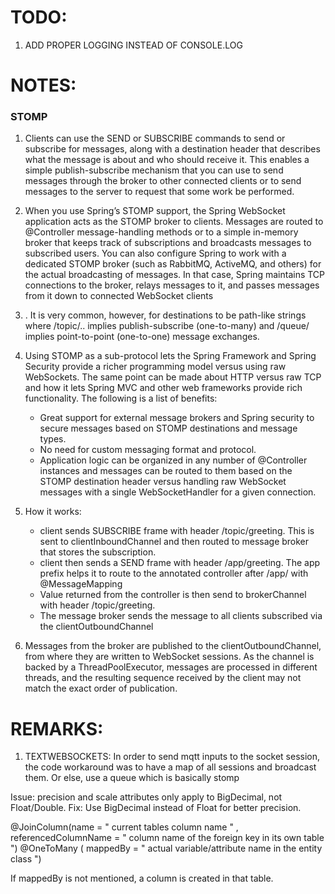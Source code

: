 # TODO:
1. ADD PROPER LOGGING INSTEAD OF CONSOLE.LOG



# NOTES:

### STOMP
1. Clients can use the SEND or SUBSCRIBE commands to send or subscribe for messages, along with a destination header that describes what the message is about and who should receive it. This enables a simple publish-subscribe mechanism that you can use to send messages through the broker to other connected clients or to send messages to the server to request that some work be performed.
2. When you use Spring’s STOMP support, the Spring WebSocket application acts as the STOMP broker to clients. Messages are routed to @Controller message-handling methods or to a simple in-memory broker that keeps track of subscriptions and broadcasts messages to subscribed users. You can also configure Spring to work with a dedicated STOMP broker (such as RabbitMQ, ActiveMQ, and others) for the actual broadcasting of messages. In that case, Spring maintains TCP connections to the broker, relays messages to it, and passes messages from it down to connected WebSocket clients
3. . It is very common, however, for destinations to be path-like strings where /topic/.. implies publish-subscribe (one-to-many) and /queue/ implies point-to-point (one-to-one) message exchanges.
4. Using STOMP as a sub-protocol lets the Spring Framework and Spring Security provide a richer programming model versus using raw WebSockets. The same point can be made about HTTP versus raw TCP and how it lets Spring MVC and other web frameworks provide rich functionality. The following is a list of benefits:

    - Great support for external message brokers and Spring security to secure messages based on STOMP destinations and message types.
    - No need for custom messaging format and protocol.
    - Application logic can be organized in any number of @Controller instances and messages can be routed to them based on the STOMP destination header versus handling raw WebSocket messages with a single WebSocketHandler for a given connection.

5. How it works: 
   - client sends SUBSCRIBE frame with header /topic/greeting. This is sent to clientInboundChannel and then routed to message broker that stores the subscription.
   -  client then sends a SEND frame with header /app/greeting. The app prefix helps it to route to the annotated controller after /app/ with @MessageMapping
   - Value returned from the controller is then send to brokerChannel with header /topic/greeting.
   - The message broker sends the message to all clients subscribed via the clientOutboundChannel
6. Messages from the broker are published to the clientOutboundChannel, from where they are written to WebSocket sessions. As the channel is backed by a ThreadPoolExecutor, messages are processed in different threads, and the resulting sequence received by the client may not match the exact order of publication.

# REMARKS:

1. TEXTWEBSOCKETS: In order to send mqtt inputs to the socket session, the code workaround was to have a map of all sessions and broadcast them. Or else,  use a queue which is basically stomp



Issue: precision and scale attributes only apply to BigDecimal, not Float/Double.
Fix: Use BigDecimal instead of Float for better precision.


@JoinColumn(name = " current tables column name " , referencedColumnName = " column name of the foreign key in its own table ")
@OneToMany ( mappedBy = " actual variable/attribute name in the entity class ")

If mappedBy is not mentioned, a column is created in that table.


